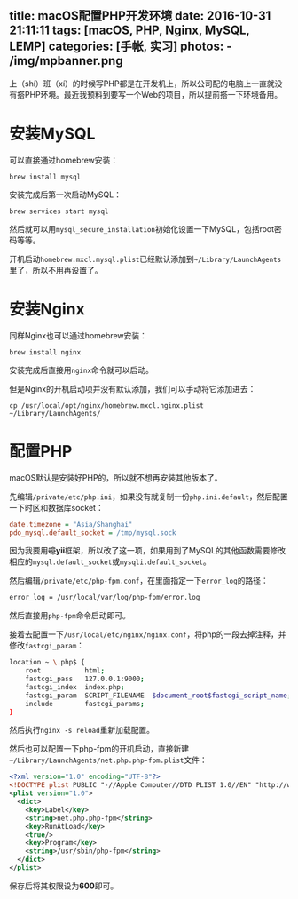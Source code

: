 title: macOS配置PHP开发环境
date: 2016-10-31 21:11:11
tags: [macOS, PHP, Nginx, MySQL, LEMP]
categories: [手帐, 实习]
photos: 
	- /img/mpbanner.png
---
上（shí）班（xí）的时候写PHP都是在开发机上，所以公司配的电脑上一直就没有搭PHP环境。最近我预料到要写一个Web的项目，所以提前搭一下环境备用。

# 安装MySQL
可以直接通过homebrew安装：

	brew install mysql

安装完成后第一次启动MySQL：

	brew services start mysql
	
然后就可以用`mysql_secure_installation`初始化设置一下MySQL，包括root密码等等。
	
开机启动`homebrew.mxcl.mysql.plist`已经默认添加到`~/Library/LaunchAgents`里了，所以不用再设置了。

# 安装Nginx
同样Nginx也可以通过homebrew安装：

	brew install nginx
	
安装完成后直接用`nginx`命令就可以启动。

但是Nginx的开机启动项并没有默认添加，我们可以手动将它添加进去：

	cp /usr/local/opt/nginx/homebrew.mxcl.nginx.plist ~/Library/LaunchAgents/
	
# 配置PHP
macOS默认是安装好PHP的，所以就不想再安装其他版本了。

先编辑`/private/etc/php.ini`，如果没有就复制一份`php.ini.default`，然后配置一下时区和数据库socket：

```ini
date.timezone = "Asia/Shanghai"
pdo_mysql.default_socket = /tmp/mysql.sock
```

因为我要用~~噫~~**yii**框架，所以改了这一项，如果用到了MySQL的其他函数需要修改相应的`mysql.default_socket`或`mysqli.default_socket`。

然后编辑`/private/etc/php-fpm.conf`，在里面指定一下`error_log`的路径：

```sh
error_log = /usr/local/var/log/php-fpm/error.log
```

然后直接用`php-fpm`命令启动即可。

接着去配置一下`/usr/local/etc/nginx/nginx.conf`，将php的一段去掉注释，并修改`fastcgi_param`：

```sh
location ~ \.php$ {
    root           html;
    fastcgi_pass   127.0.0.1:9000;
    fastcgi_index  index.php;
    fastcgi_param  SCRIPT_FILENAME  $document_root$fastcgi_script_name;
    include        fastcgi_params;
}
```

然后执行`nginx -s reload`重新加载配置。

然后也可以配置一下php-fpm的开机启动，直接新建`~/Library/LaunchAgents/net.php.php-fpm.plist`文件：

```xml
<?xml version="1.0" encoding="UTF-8"?>
<!DOCTYPE plist PUBLIC "-//Apple Computer//DTD PLIST 1.0//EN" "http://www.apple.com/DTDs/PropertyList-1.0.dtd">
<plist version="1.0">
  <dict>
    <key>Label</key>
    <string>net.php.php-fpm</string>
    <key>RunAtLoad</key>
    <true/>
    <key>Program</key>
    <string>/usr/sbin/php-fpm</string>
  </dict>
</plist>
```

保存后将其权限设为**600**即可。
